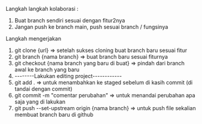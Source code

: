 Langkah langkah kolaborasi :
1. Buat branch sendiri sesuai dengan fitur2nya
2. Jangan push ke branch main, push sesuai branch / fungsinya


Langkah mengerjakan 
1. git clone {url}   => setelah sukses cloning buat branch baru sesuai fitur
2. git branch {nama branch}   => buat branch baru sesuai fiturnya
3. git checkout {nama branch yang baru di buat}  => pindah dari branch awal ke branch yang baru
4. --------Lakukan editing project------------
5. git add .   => untuk menambahkan ke staged sebelum di kasih commit (di tandai dengan commit)
5. git commit -m "comentar perubahan"   => untuk menandai  perubahan apa saja yang di lakukan
6. git push --set-upstream origin {nama branch}   => untuk push file sekalian membuat branch baru di github

